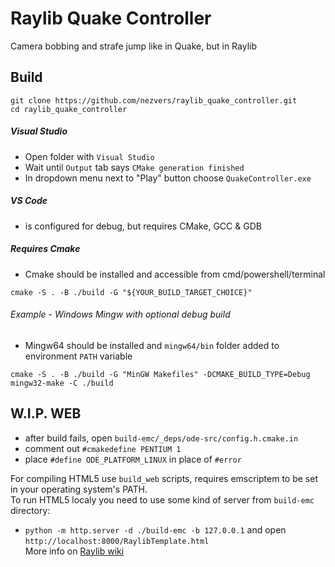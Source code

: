 # Raylib Quake Controller
Camera bobbing and strafe jump like in Quake, but in Raylib

## Build
```
git clone https://github.com/nezvers/raylib_quake_controller.git
cd raylib_quake_controller
```

##### Visual Studio
- Open folder with `Visual Studio`
- Wait until `Output` tab says `CMake generation finished`
- In dropdown menu next to "Play" button choose `QuakeController.exe`

##### VS Code
- is configured for debug, but requires CMake, GCC & GDB

##### Requires Cmake
- Cmake should be installed and accessible from cmd/powershell/terminal
```
cmake -S . -B ./build -G "${YOUR_BUILD_TARGET_CHOICE}"
```

###### Example - Windows Mingw with optional debug build
- Mingw64 should be installed and `mingw64/bin` folder added to environment `PATH` variable
```
cmake -S . -B ./build -G "MinGW Makefiles" -DCMAKE_BUILD_TYPE=Debug
mingw32-make -C ./build
```

## W.I.P. WEB
- after build fails, open `build-emc/_deps/ode-src/config.h.cmake.in`
- comment out `#cmakedefine PENTIUM 1`
- place `#define ODE_PLATFORM_LINUX` in place of `#error`

For compiling HTML5 use `build_web` scripts, requires emscriptem to be set in your operating system's PATH.    
To run HTML5 localy you need to use some kind of server from `build-emc` directory:    
- `python -m http.server -d ./build-emc -b 127.0.0.1` and open `http://localhost:8000/RaylibTemplate.html`    
More info on [Raylib wiki](https://github.com/raysan5/raylib/wiki/Working-for-Web-(HTML5)#6-test-raylib-game-on-web)